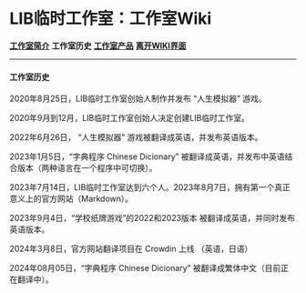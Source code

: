 # LIB临时工作室：工作室Wiki 
 
**[工作室简介](wiki-index)** **工作室历史** **[工作室产品](product)** **[离开WIKI界面](https://libps.github.io/About_us)**

------------

#### 工作室历史
2020年8月25日，LIB临时工作室创始人制作并发布 “人生模拟器” 游戏。

2020年9月到12月，LIB临时工作室创始人决定创建LIB临时工作室。

2022年6月26日， “人生模拟器” 游戏被翻译成英语，并发布英语版本。

2023年1月5日，“字典程序 Chinese Dicionary” 被翻译成英语，并发布中英语结合版本（两种语言在一个程序中可切换）。

2023年7月14日，LIB临时工作室达到六个人。2023年8月7日，拥有第一个真正意义上的官方网站（Markdown）。

2023年9月4日，“学校纸牌游戏”的2022和2023版本 被翻译成英语，并同时发布英语版本。

2024年3月8日，官方网站翻译项目在 Crowdin 上线 （英语，日语）

2024年08月05日，“字典程序 Chinese Dicionary” 被翻译成繁体中文（目前正在翻译中）。
